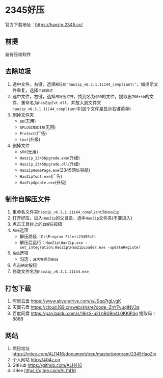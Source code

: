 # 2345好压

官方下载地址：<https://haozip.2345.cc/>

## 前提

装有压缩软件

## 去除垃圾

1. 选中文件，右键，选择`解压到"haozip_v6.3.1.11144_compliant\"`，如提示文件重复，选择`全部跳过`
2. 选中文件，右键，选择`用好压打开`，找到名为`$R0`的文件，提取出`700+kb`的文件，重命名为`HaoZipExt.dll`，并放入到文件夹`haozip_v6.3.1.11144_compliant`中(这个文件是显示右键菜单)
3. 删掉文件夹
   - `$0`(无用)
   - `$PLUGINSDIR`(无用)
   - `Protect`(广告)
   - `tool`(升级)
4. 删掉文件
   - `$R0`(无用)
   - `Haozip_2345Upgrade.exe`(升级)
   - `Haozip_2345Upgrade.dll`(升级)
   - `HaoZipHomePage.exe`(2345网址导航)
   - `HaoZipTool.exe`(广告)
   - `HaoZipUpdate.exe`(升级)

## 制作自解压文件

1. 重命名文件夹`haozip_v6.3.1.11144_compliant`为`HaoZip`
2. 打开好压，进入`HaoZip`的父目录，选中`HaoZip`文件夹(不要进入)
3. 点击工具栏上的`自解压`按钮
4. `解压`选项
   - 解压路径：`D:\Program Files\2345Soft`
   - 解压后运行：`HaoZip\HaoZip.exe -set_integration;HaoZip\HaoZipLoader.exe -updateRegister`
5. `高级`选项
   - 勾选：`请求管理员密码`
6. 点击`确定`按钮
7. 修改文件名为`haozip_v6.3.1.11144.exe`

## 打包下载

1. 阿里云盘 <https://www.aliyundrive.com/s/JSqq7tgLvgK>
2. 天翼云盘 <https://cloud.189.cn/web/share?code=ZnYFvuqINV3q>
3. 百度网盘 <https://pan.baidu.com/s/19jzS-u2LhRGBn4L0KKIP3g> 提取码：8888

## 网站

1. 项目地址 <https://gitee.com/ALI1416/document/tree/master/program/2345HaoZip>
2. 个人网站 <http://404z.cn>
3. GitHub <https://github.com/ALI1416>
4. Gitee <https://gitee.com/ALI1416>

